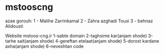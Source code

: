 mstooscng
=========
azae gorouh:
1 - Malihe Zarrinkamal
2 - Zahra azghadi Tousi
3 - behnaz Alidousti

Website mstoos-cng.ir
1-sabte domain
2-taghsime kar(anjam shode)
3-tarhe sait(anjam shode)
4-gereftan etelaat(anjam shode)
5-dorost kardane axha(anjam shode)
6-neveshtan code


